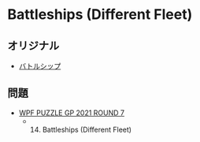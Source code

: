# Battleships (Different Fleet)

## オリジナル
- [バトルシップ](battleships.md)

## 問題
- [WPF PUZZLE GP 2021 ROUND 7](../questions/wpfpgp2021-7.md)
	- 14. Battleships (Different Fleet)
